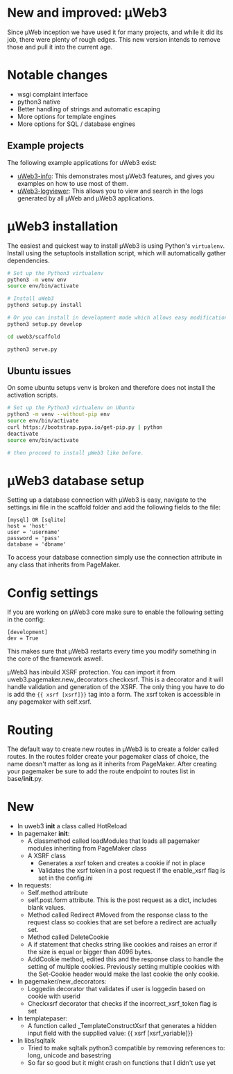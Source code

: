 # New and improved: µWeb3

Since µWeb inception we have used it for many projects, and while it did its job, there were plenty of rough edges. This new version intends to remove those and pull it into the current age.

# Notable changes

* wsgi complaint interface
* python3 native
* Better handling of strings and automatic escaping
* More options for template engines
* More options for SQL / database engines


## Example projects

The following example applications for uWeb3 exist:

* [uWeb3-info](https://github.com/edelooff/uWeb3-info): This demonstrates most µWeb3 features, and gives you examples on how to use most of them.
* [uWeb3-logviewer](https://github.com/edelooff/uWeb3-logviewer): This allows you to view and search in the logs generated by all µWeb and µWeb3 applications.

# µWeb3 installation

The easiest and quickest way to install µWeb3 is using Python's `virtualenv`. Install using the setuptools installation script, which will automatically gather dependencies.

```bash
# Set up the Python3 virtualenv
python3 -m venv env
source env/bin/activate

# Install uWeb3
python3 setup.py install

# Or you can install in development mode which allows easy modification of the source:
python3 setup.py develop

cd uweb3/scaffold

python3 serve.py
```

## Ubuntu issues
On some ubuntu setups venv is broken and therefore does not install the activation scripts.

```bash
# Set up the Python3 virtualenv on Ubuntu
python3 -m venv --without-pip env
source env/bin/activate
curl https://bootstrap.pypa.io/get-pip.py | python
deactivate
source env/bin/activate

# then proceed to install µWeb3 like before.
```

# µWeb3 database setup

Setting up a database connection with µWeb3 is easy, navigate to the settings.ini file in the scaffold folder and add the following fields to the file:
```
[mysql] OR [sqlite]
host = 'host'
user = 'username'
password = 'pass'
database = 'dbname'
```
To access your database connection simply use the connection attribute in any class that inherits from PageMaker.

# Config settings
If you are working on µWeb3 core make sure to enable the following setting in the config:
```
[development]
dev = True
```
This makes sure that µWeb3 restarts every time you modify something in the core of the framework aswell.

µWeb3 has inbuild XSRF protection. You can import it from uweb3.pagemaker.new_decorators checkxsrf.
This is a decorator and it will handle validation and generation of the XSRF.
The only thing you have to do is add the ```{{ xsrf [xsrf]}}``` tag into a form.
The xsrf token is accessible in any pagemaker with self.xsrf.

# Routing
The default way to create new routes in µWeb3 is to create a folder called routes.
In the routes folder create your pagemaker class of choice, the name doesn't matter as long as it inherits from PageMaker.
After creating your pagemaker be sure to add the route endpoint to routes list in base/__init__.py.

# New
- In uweb3 __init__ a class called HotReload
- In pagemaker __init__:
  - A classmethod called loadModules that loads all pagemaker modules inheriting from PageMaker class
  - A XSRF class
    - Generates a xsrf token and creates a cookie if not in place
    - Validates the xsrf token in a post request if the enable_xsrf flag is set in the config.ini
- In requests:
  - Self.method attribute
  - self.post.form attribute. This is the post request as a dict, includes blank values.
  - Method called Redirect #Moved from the response class to the request class so cookies that are set before a redirect are actually set.
  - Method called DeleteCookie
  - A if statement that checks string like cookies and raises an error if the size is equal or bigger than 4096 bytes.
  - AddCookie method, edited this and the response class to handle the setting of multiple cookies. Previously setting multiple cookies with the       Set-Cookie header would make the last cookie the only cookie.
- In pagemaker/new_decorators:
  - Loggedin decorator that validates if user is loggedin based on cookie with userid
  - Checkxsrf decorator that checks if the incorrect_xsrf_token flag is set
- In templatepaser:
  - A function called _TemplateConstructXsrf that generates a hidden input field with the supplied value: {{ xsrf [xsrf_variable]}}
- In libs/sqltalk
  - Tried to make sqltalk python3 compatible by removing references to: long, unicode and basestring
  - So far so good but it might crash on functions that I didn't use yet